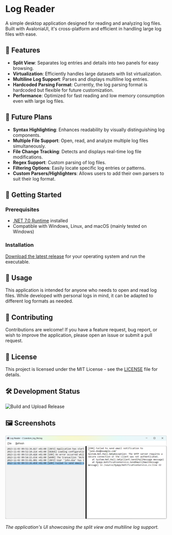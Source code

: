 ﻿# Log Reader

A simple desktop application designed for reading and analyzing log files. Built with AvaloniaUI, it's cross-platform and efficient in handling large log files with ease.

## 🌟 Features

- **Split View**: Separates log entries and details into two panels for easy browsing.
- **Virtualization**: Efficiently handles large datasets with list virtualization.
- **Multiline Log Support**: Parses and displays multiline log entries.
- **Hardcoded Parsing Format**: Currently, the log parsing format is hardcoded but flexible for future customization.
- **Performance**: Optimized for fast reading and low memory consumption even with large log files.

## 🚀 Future Plans

- **Syntax Highlighting**: Enhances readability by visually distinguishing log components.
- **Multiple File Support**: Open, read, and analyze multiple log files simultaneously.
- **File Change Tracking**: Detects and displays real-time log file modifications.
- **Regex Support**: Custom parsing of log files.
- **Filtering Options**: Easily locate specific log entries or patterns.
- **Custom Parsers/Highlighters**: Allows users to add their own parsers to suit their log format.

## 🔧 Getting Started

### Prerequisites

- [.NET 7.0 Runtime](https://dotnet.microsoft.com/en-us/download/dotnet/7.0) installed
- Compatible with Windows, Linux, and macOS (mainly tested on Windows)

### Installation

[Download the latest release](https://github.com/Sumrix/LogReader/releases/latest) for your operating system and run the executable.

## 📖 Usage

This application is intended for anyone who needs to open and read log files. While developed with personal logs in mind, it can be adapted to different log formats as needed.

## 🤝 Contributing

Contributions are welcome! If you have a feature request, bug report, or wish to improve the application, please open an issue or submit a pull request.

## 📜 License

This project is licensed under the MIT License - see the [LICENSE](LICENSE.txt) file for details.

## 🛠️ Development Status

![Build and Upload Release](https://github.com/Sumrix/LogReader/actions/workflows/release.yml/badge.svg)

## 🖼️ Screenshots

![Log Reader Screenshot](screenshot.png)

_The application's UI showcasing the split view and multiline log support._
